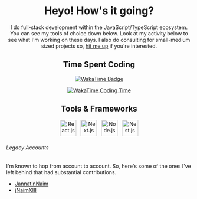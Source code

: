 <div align="center">

# Heyo! How's it going?

I do full-stack development within
the JavaScript/TypeScript ecosystem. You can see my tools of choice down below. Look at my activity below to see what
I'm working on these days. I also do consulting for small-medium sized projects
so, [hit me up](mailto:jannatinnaim@pondit.family) if you're interested.

## Time Spent Coding

[![WakaTime Badge](https://wakatime.com/badge/user/c4bdac5b-f843-49e4-9969-b5ec54c6405a.svg?style=for-the-badge)](https://wakatime.com/JannatinNaimXIII)

[![WakaTime Coding Time](https://github-readme-stats.vercel.app/api/wakatime?username=JannatinNaimXIII&hide_title=true&theme=transparent&layout=compact&langs_count=8&range=all_time)](https://wakatime.com/JannatinNaimXIII)

## Tools & Frameworks

<img src="https://cdn.jsdelivr.net/gh/devicons/devicon@latest/icons/react/react-original.svg" height="44" alt="React.js" />
&nbsp;
<img src="https://cdn.jsdelivr.net/gh/devicons/devicon@latest/icons/nextjs/nextjs-original.svg" height="44" alt="Next.js" />
&nbsp;
<img src="https://cdn.jsdelivr.net/gh/devicons/devicon@latest/icons/nodejs/nodejs-original.svg" height="44"  alt="Node.js" />
&nbsp;
<img src="https://cdn.jsdelivr.net/gh/devicons/devicon@latest/icons/nestjs/nestjs-original.svg" height="44" alt="Nest.js" />


</div>

###### Legacy Accounts

I'm known to hop from account to account. So, here's some of the ones I've left behind that had substantial
contributions.

- [JannatinNaim](https://github.com/jannatinnaim)
- [jNaimXIII](https://github.com/jNaimXIII)
